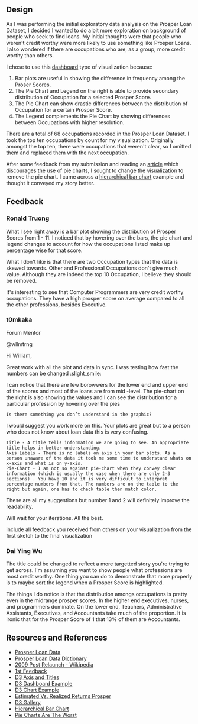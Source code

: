 
## Design 
As I was performing the initial exploratory data analysis on the Prosper Loan Dataset, I decided I wanted to do a bit
more exploration on background of people who seek to find loans. My initial thoughts were that people who weren't
credit worthy were more likely to use something like Prosper Loans. I also wondered if there are occupations who are, as
a group, more credit worthy than others.

I chose to use this [dashboard](http://bl.ocks.org/NPashaP/96447623ef4d342ee09b) type of visualization because:

1. Bar plots are useful in showing the difference in frequency among the Proser Scores.
2. The Pie Chart and Legend on the right is able to provide secondary distribution of Occupation for a selected Prosper Score.
3. The Pie Chart can show drastic differences between the distribution of Occupation for a certain Prosper Score.
4. The Legend complements the Pie Chart by showing differences between Occupations with higher resolution.

There are a total of 68 occupations recorded in the Prosper Loan Dataset. I took the top ten occupations by count for
my visualization. Originally amongst the top ten, there were occupations that weren't clear, so I omitted them and
replaced them with the next occupation.

After some feedback from my submission and reading an [article](http://www.businessinsider.com/pie-charts-are-the-worst-2013-6) which 
discourages the use of pie charts, I sought to change the visualization to remove the pie chart. I came across a [hierarchical bar chart](http://bl.ocks.org/mbostock/1283663)
example and thought it conveyed my story better.

## Feedback

### Ronald Truong

What I see right away is a bar plot showing the distribution of Prosper Scores from 1 - 11. I noticed that by 
hovering over the bars, the pie chart and legend changes to account for how the occupations listed make up
percentage wise for that score.

What I don't like is that there are two Occupation types that the data is skewed towards. Other and Professional
Occupations don't give much value. Although they are indeed the top 10 Occupation, I believe they should be removed.

It's interesting to see that Computer Programmers are very credit worthy occupations. They have a high prosper score on
average compared to all the other professions, besides Executive.

### t0mkaka

Forum Mentor

@wllmtrng

Hi William,

Great work with all the plot and data in sync. I was testing how fast the numbers can be changed :slight_smile:

I can notice that there are few borowwers for the lower end and upper end of the scores and most of the loans are from mid -level. The pie-chart on the right is also showing the values and I can see the distribution for a particular profession by hovering over the pies

    Is there something you don’t understand in the graphic?

I would suggest you work more on this. Your plots are great but to a person who does not know about loan data this is very confusing.

    Title - A title tells information we are going to see. An appropriate title helps in better understanding.
    Axis Labels - There is no labels on axis in your bar plots. As a person unaware of the data it took me some time to understand whats on x-axis and what is on y-axis.
    Pie-Chart - I am not so against pie-chart when they convey clear information (which is usually the case when there are only 2-3 sections) . You have 10 and it is very difficult to interpret percentage numbers from that. The numbers are on the table to the right but again, one has to check table then match color.

These are all my suggestions but number 1 and 2 will definitely improve the readability.

Will wait for your iterations. All the best.

include all feedback you received from others on your visualization from the first sketch to the final 
visualization

### Dai Ying Wu
The title could be changed to reflect a more targetted story you're trying to get across. I'm assuming you want to show
people what professions are most credit worthy. One thing you can do to demonstrate that more properly is to maybe sort the legend when a Prosper Score is highlighted.

The things I do notice is that the distribution amongs occupations is pretty even in the midrange prosper scores. In the
higher end executives, nurses, and programmers dominate. On the lower end, Teachers, Administrative Assistants, Executives, 
and Accountants take much of the proportion. It is ironic that for the Prosper Score of 1 that 13% of them are Accountants.

## Resources and References
- [Prosper Loan Data](https://www.google.com/url?q=https://s3.amazonaws.com/udacity-hosted-downloads/ud651/prosperLoanData.csv&sa=D&ust=1470535594989000&usg=AFQjCNFnP-1MaAOimLzkxa8Wjq5TC7Ez-Q)
- [Prosper Loan Data Dictionary](https://www.google.com/url?q=https://docs.google.com/spreadsheet/ccc?key%3D0AllIqIyvWZdadDd5NTlqZ1pBMHlsUjdrOTZHaVBuSlE%26usp%3Dsharing&sa=D&ust=1470535594992000&usg=AFQjCNE55Bq3n5BUUUUn6t_0QAQ7GxqkSA)
- [2009 Post Relaunch - Wikipedia](https://en.wikipedia.org/wiki/Prosper_Marketplace#2009_post_SEC_relaunch)
- [1st Feedback](https://discussions.udacity.com/t/propser-loans-feedback-request/185271)
- [D3 Axis and Titles](http://www.d3noob.org/2013/01/adding-title-to-your-d3js-graph.html)
- [D3 Dashboard Example](http://bl.ocks.org/NPashaP/96447623ef4d342ee09b)
- [D3 Chart Example](http://www.alexrothenberg.com/2014/01/06/learning-d3-by-building-a-chart.js.html)
- [Estimated Vs. Realized Returns Prosper](https://angel.co/projects/289416-expected-vs-realized-returns-for-prosper-loans?src=user_profile)
- [D3 Gallery](https://github.com/d3/d3/wiki/gallery)
- [Hierarchical Bar Chart](http://bl.ocks.org/mbostock/1283663)
- [Pie Charts Are The Worst](http://www.businessinsider.com/pie-charts-are-the-worst-2013-6)
